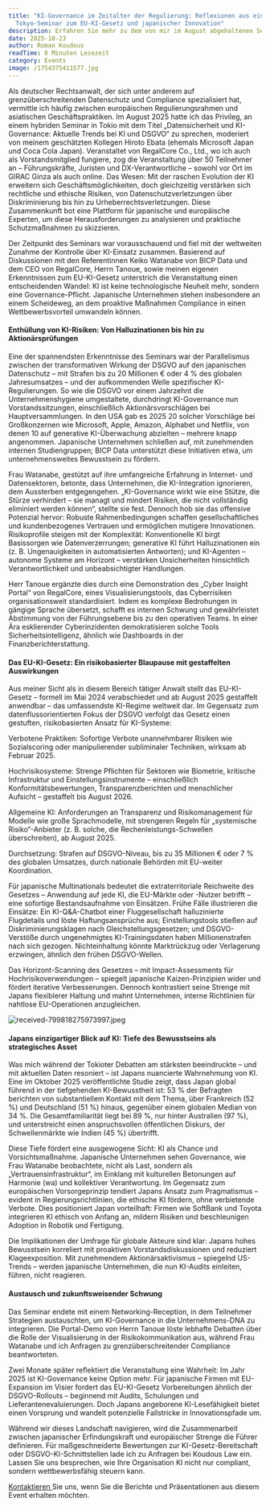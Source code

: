 ```yaml
---
title: "KI-Governance im Zeitalter der Regulierung: Reflexionen aus einem
  Tokyo-Seminar zum EU-KI-Gesetz und japanischer Innovation"
description: Erfahren Sie mehr zu dem von mir im August abgehaltenen Seminar in Tokyo
date: 2025-10-23
author: Roman Koudous
readTime: 8 Minuten Lesezeit
category: Events
image: /1754375411577.jpg
---
```


Als deutscher Rechtsanwalt, der sich unter anderem auf grenzüberschreitenden Datenschutz und Compliance spezialisiert hat, vermittle ich häufig zwischen europäischen Regulierungsrahmen und asiatischen Geschäftspraktiken. Im August 2025 hatte ich das Privileg, an einem hybriden Seminar in Tokio mit dem Titel „Datensicherheit und KI-Governance: Aktuelle Trends bei KI und DSGVO“ zu sprechen, moderiert von meinem geschätzten Kollegen Hiroto Ebata (ehemals Microsoft Japan und Coca Cola Japan). Veranstaltet von RegalCore Co., Ltd., wo ich auch als Vorstandsmitglied fungiere, zog die Veranstaltung über 50 Teilnehmer an – Führungskräfte, Juristen und DX-Verantwortliche – sowohl vor Ort im GIRAC Ginza als auch online. Das Wesen: Mit der raschen Evolution der KI erweitern sich Geschäftsmöglichkeiten, doch gleichzeitig verstärken sich rechtliche und ethische Risiken, von Datenschutzverletzungen über Diskriminierung bis hin zu Urheberrechtsverletzungen. Diese Zusammenkunft bot eine Plattform für japanische und europäische Experten, um diese Herausforderungen zu analysieren und praktische Schutzmaßnahmen zu skizzieren.

Der Zeitpunkt des Seminars war vorausschauend und fiel mit der weltweiten Zunahme der Kontrolle über KI-Einsatz zusammen. Basierend auf Diskussionen mit den Referentinnen Keiko Watanabe von BICP Data und dem CEO von RegalCore, Herrn Tanoue, sowie meinen eigenen Erkenntnissen zum EU-KI-Gesetz unterstrich die Veranstaltung einen entscheidenden Wandel: KI ist keine technologische Neuheit mehr, sondern eine Governance-Pflicht. Japanische Unternehmen stehen insbesondere an einem Scheideweg, an dem proaktive Maßnahmen Compliance in einen Wettbewerbsvorteil umwandeln können.

#### Enthüllung von KI-Risiken: Von Halluzinationen bis hin zu Aktionärsprüfungen

Eine der spannendsten Erkenntnisse des Seminars war der Parallelismus zwischen der transformativen Wirkung der DSGVO auf den japanischen Datenschutz – mit Strafen bis zu 20 Millionen € oder 4 % des globalen Jahresumsatzes – und der aufkommenden Welle spezifischer KI-Regulierungen. So wie die DSGVO vor einem Jahrzehnt die Unternehmenshygiene umgestaltete, durchdringt KI-Governance nun Vorstandssitzungen, einschließlich Aktionärsvorschlägen bei Hauptversammlungen. In den USA gab es 2025 20 solcher Vorschläge bei Großkonzernen wie Microsoft, Apple, Amazon, Alphabet und Netflix, von denen 10 auf generative KI-Überwachung abzielten – mehrere knapp angenommen. Japanische Unternehmen schließen auf, mit zunehmenden internen Studiengruppen; BICP Data unterstützt diese Initiativen etwa, um unternehmensweites Bewusstsein zu fördern.

Frau Watanabe, gestützt auf ihre umfangreiche Erfahrung in Internet- und Datensektoren, betonte, dass Unternehmen, die KI-Integration ignorieren, dem Aussterben entgegengehen. „KI-Governance wirkt wie eine Stütze, die Stürze verhindert – sie managt und mindert Risiken, die nicht vollständig eliminiert werden können“, stellte sie fest. Dennoch hob sie das offensive Potenzial hervor: Robuste Rahmenbedingungen schaffen gesellschaftliches und kundenbezogenes Vertrauen und ermöglichen mutigere Innovationen. Risikoprofile steigen mit der Komplexität: Konventionelle KI birgt Basissorgen wie Datenverzerrungen; generative KI führt Halluzinationen ein (z. B. Ungenauigkeiten in automatisierten Antworten); und KI-Agenten – autonome Systeme am Horizont – verstärken Unsicherheiten hinsichtlich Verantwortlichkeit und unbeabsichtigter Handlungen.

Herr Tanoue ergänzte dies durch eine Demonstration des „Cyber Insight Portal“ von RegalCore, eines Visualisierungstools, das Cyberrisiken organisationsweit standardisiert. Indem es komplexe Bedrohungen in gängige Sprache übersetzt, schafft es internen Schwung und gewährleistet Abstimmung von der Führungsebene bis zu den operativen Teams. In einer Ära esklierender Cyberinzidenten demokratisieren solche Tools Sicherheitsintelligenz, ähnlich wie Dashboards in der Finanzberichterstattung.

#### Das EU-KI-Gesetz: Ein risikobasierter Blaupause mit gestaffelten Auswirkungen

Aus meiner Sicht als in diesem Bereich tätiger Anwalt stellt das EU-KI-Gesetz – formell im Mai 2024 verabschiedet und ab August 2025 gestaffelt anwendbar – das umfassendste KI-Regime weltweit dar. Im Gegensatz zum datenflussorientierten Fokus der DSGVO verfolgt das Gesetz einen gestuften, risikobasierten Ansatz für KI-Systeme:

Verbotene Praktiken: Sofortige Verbote unannehmbarer Risiken wie Sozialscoring oder manipulierender subliminaler Techniken, wirksam ab Februar 2025.

Hochrisikosysteme: Strenge Pflichten für Sektoren wie Biometrie, kritische Infrastruktur und Einstellungsinstrumente – einschließlich Konformitätsbewertungen, Transparenzberichten und menschlicher Aufsicht – gestaffelt bis August 2026.

Allgemeine KI: Anforderungen an Transparenz und Risikomanagement für Modelle wie große Sprachmodelle, mit strengeren Regeln für „systemische Risiko“-Anbieter (z. B. solche, die Rechenleistungs-Schwellen überschreiten), ab August 2025.

Durchsetzung: Strafen auf DSGVO-Niveau, bis zu 35 Millionen € oder 7 % des globalen Umsatzes, durch nationale Behörden mit EU-weiter Koordination.

Für japanische Multinationals bedeutet die extraterritoriale Reichweite des Gesetzes – Anwendung auf jede KI, die EU-Märkte oder -Nutzer betrifft – eine sofortige Bestandsaufnahme von Einsätzen. Frühe Fälle illustrieren die Einsätze: Ein KI-Q\&A-Chatbot einer Fluggesellschaft halluzinierte Flugdetails und löste Haftungsansprüche aus; Einstellungstools stießen auf Diskriminierungsklagen nach Gleichstellungsgesetzen; und DSGVO-Verstöße durch ungenehmigtes KI-Trainingsdaten haben Millionenstrafen nach sich gezogen. Nichteinhaltung könnte Marktrückzug oder Verlagerung erzwingen, ähnlich den frühen DSGVO-Wellen.

Das Horizont-Scanning des Gesetzes – mit Impact-Assessments für Hochrisikoverwendungen – spiegelt japanische Kaizen-Prinzipien wider und fördert iterative Verbesserungen. Dennoch kontrastiert seine Strenge mit Japans flexiblerer Haltung und mahnt Unternehmen, interne Richtlinien für nahtlose EU-Operationen anzugleichen.

![received-799818275973997.jpeg](/received-799818275973997.jpeg)

#### Japans einzigartiger Blick auf KI: Tiefe des Bewusstseins als strategisches Asset

Was mich während der Tokioter Debatten am stärksten beeindruckte – und mit aktuellen Daten resoniert – ist Japans nuancierte Wahrnehmung von KI. Eine im Oktober 2025 veröffentlichte Studie zeigt, dass Japan global führend in der tiefgehenden KI-Bewusstheit ist: 53 % der Befragten berichten von substantiellem Kontakt mit dem Thema, über Frankreich (52 %) und Deutschland (51 %) hinaus, gegenüber einem globalen Median von 34 %. Die Gesamtfamiliarität liegt bei 89 %, nur hinter Australien (97 %), und unterstreicht einen anspruchsvollen öffentlichen Diskurs, der Schwellenmärkte wie Indien (45 %) übertrifft.

Diese Tiefe fördert eine ausgewogene Sicht: KI als Chance und Vorsichtsmaßnahme. Japanische Unternehmen sehen Governance, wie Frau Watanabe beobachtete, nicht als Last, sondern als „Vertrauensinfrastruktur“, im Einklang mit kulturellen Betonungen auf Harmonie (wa) und kollektiver Verantwortung. Im Gegensatz zum europäischen Vorsorgeprinzip tendiert Japans Ansatz zum Pragmatismus – evident in Regierungsrichtlinien, die ethische KI fördern, ohne verbietende Verbote. Dies positioniert Japan vorteilhaft: Firmen wie SoftBank und Toyota integrieren KI ethisch von Anfang an, mildern Risiken und beschleunigen Adoption in Robotik und Fertigung.

Die Implikationen der Umfrage für globale Akteure sind klar: Japans hohes Bewusstsein korreliert mit proaktiven Vorstandsdiskussionen und reduziert Klageexposition. Mit zunehmendem Aktionärsaktivismus – spiegelnd US-Trends – werden japanische Unternehmen, die nun KI-Audits einleiten, führen, nicht reagieren.

#### Austausch und zukunftsweisender Schwung

Das Seminar endete mit einem Networking-Reception, in dem Teilnehmer Strategien austauschten, um KI-Governance in die Unternehmens-DNA zu integrieren. Die Portal-Demo von Herrn Tanoue löste lebhafte Debatten über die Rolle der Visualisierung in der Risikokommunikation aus, während Frau Watanabe und ich Anfragen zu grenzüberschreitender Compliance beantworteten.

Zwei Monate später reflektiert die Veranstaltung eine Wahrheit: Im Jahr 2025 ist KI-Governance keine Option mehr. Für japanische Firmen mit EU-Expansion im Visier fordert das EU-KI-Gesetz Vorbereitungen ähnlich der DSGVO-Rollouts – beginnend mit Audits, Schulungen und Lieferantenevaluierungen. Doch Japans angeborene KI-Lesefähigkeit bietet einen Vorsprung und wandelt potenzielle Fallstricke in Innovationspfade um.

Während wir dieses Landschaft navigieren, wird die Zusammenarbeit zwischen japanischer Erfindungskraft und europäischer Strenge die Führer definieren. Für maßgeschneiderte Bewertungen zur KI-Gesetz-Bereitschaft oder DSGVO-KI-Schnittstellen lade ich zu Anfragen bei Koudous Law ein. Lassen Sie uns besprechen, wie Ihre Organisation KI nicht nur compliant, sondern wettbewerbsfähig steuern kann.

[Kontaktieren ](/contact)Sie uns, wenn Sie die Berichte und Präsentationen aus diesem Event erhalten möchten.
